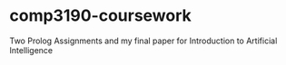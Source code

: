 # comp3190-coursework
Two Prolog Assignments and my final paper for Introduction to Artificial Intelligence
